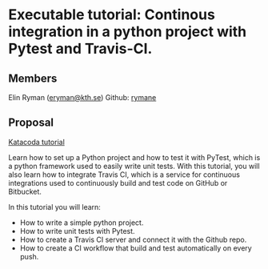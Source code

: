 # Executable tutorial: Continous integration in a python project with Pytest and Travis-CI. 

## Members
Elin Ryman (eryman@kth.se) Github: [rymane](https://github.com/rymane)  

## Proposal
[Katacoda tutorial](https://www.katacoda.com/eryman/scenarios/python-project)

Learn how to set up a Python project and how to test it with PyTest, which is a python framework used to easily write unit tests.
With this tutorial, you will also learn how to integrate Travis CI, which is
a service for continuous integrations used to continuously build and test code on GitHub or Bitbucket.

In this tutorial you will learn:
* How to write a simple python project.
* How to write unit tests with Pytest.
* How to create a Travis CI server and connect it with the Github repo.
* How to create a CI workflow that build and test automatically on every push.
